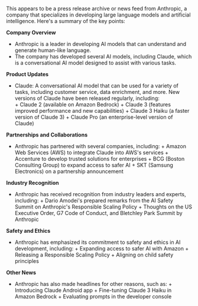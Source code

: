 This appears to be a press release archive or news feed from Anthropic, a company that specializes in developing large language models and artificial intelligence. Here's a summary of the key points:

**Company Overview**

* Anthropic is a leader in developing AI models that can understand and generate human-like language.
* The company has developed several AI models, including Claude, which is a conversational AI model designed to assist with various tasks.

**Product Updates**

* Claude: A conversational AI model that can be used for a variety of tasks, including customer service, data enrichment, and more. New versions of Claude have been released regularly, including:    
        + Claude 2 (available on Amazon Bedrock)
        + Claude 3 (features improved performance and new capabilities)
        + Claude 3 Haiku (a faster version of Claude 3)
        + Claude Pro (an enterprise-level version of Claude)

**Partnerships and Collaborations**

* Anthropic has partnered with several companies, including:
        + Amazon Web Services (AWS) to integrate Claude into AWS's services
        + Accenture to develop trusted solutions for enterprises
        + BCG (Boston Consulting Group) to expand access to safer AI
        + SKT (Samsung Electronics) on a partnership announcement

**Industry Recognition**

* Anthropic has received recognition from industry leaders and experts, including:
        + Dario Amodei's prepared remarks from the AI Safety Summit on Anthropic's Responsible Scaling Policy
        + Thoughts on the US Executive Order, G7 Code of Conduct, and Bletchley Park Summit by Anthropic

**Safety and Ethics**

* Anthropic has emphasized its commitment to safety and ethics in AI development, including:
        + Expanding access to safer AI with Amazon
        + Releasing a Responsible Scaling Policy
        + Aligning on child safety principles

**Other News**

* Anthropic has also made headlines for other reasons, such as:
        + Introducing Claude Android app
        + Fine-tuning Claude 3 Haiku in Amazon Bedrock
        + Evaluating prompts in the developer console